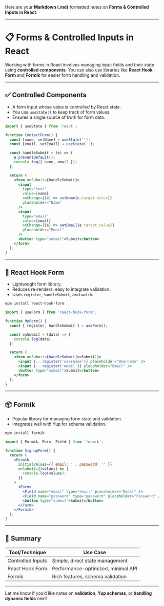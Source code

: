 Here are your **Markdown (.md)** formatted notes on **Forms & Controlled Inputs in React**:

---

# 📋 Forms & Controlled Inputs in React

Working with forms in React involves managing input fields and their state using **controlled components**. You can also use libraries like **React Hook Form** and **Formik** for easier form handling and validation.

---

## ✅ Controlled Components

* A form input whose value is controlled by React state.
* You use `useState()` to keep track of form values.
* Ensures a single source of truth for form data.

```jsx
import { useState } from 'react';

function ContactForm() {
  const [name, setName] = useState('');
  const [email, setEmail] = useState('');

  const handleSubmit = (e) => {
    e.preventDefault();
    console.log({ name, email });
  };

  return (
    <form onSubmit={handleSubmit}>
      <input
        type="text"
        value={name}
        onChange={(e) => setName(e.target.value)}
        placeholder="Name"
      />
      <input
        type="email"
        value={email}
        onChange={(e) => setEmail(e.target.value)}
        placeholder="Email"
      />
      <button type="submit">Submit</button>
    </form>
  );
}
```

---

## 🧩 React Hook Form

* Lightweight form library.
* Reduces re-renders, easy to integrate validation.
* Uses `register`, `handleSubmit`, and `watch`.

```bash
npm install react-hook-form
```

```jsx
import { useForm } from 'react-hook-form';

function MyForm() {
  const { register, handleSubmit } = useForm();

  const onSubmit = (data) => {
    console.log(data);
  };

  return (
    <form onSubmit={handleSubmit(onSubmit)}>
      <input {...register('username')} placeholder="Username" />
      <input {...register('email')} placeholder="Email" />
      <button type="submit">Submit</button>
    </form>
  );
}
```

---

## 📦 Formik

* Popular library for managing form state and validation.
* Integrates well with Yup for schema validation.

```bash
npm install formik
```

```jsx
import { Formik, Form, Field } from 'formik';

function SignupForm() {
  return (
    <Formik
      initialValues={{ email: '', password: '' }}
      onSubmit={(values) => {
        console.log(values);
      }}
    >
      <Form>
        <Field name="email" type="email" placeholder="Email" />
        <Field name="password" type="password" placeholder="Password" />
        <button type="submit">Submit</button>
      </Form>
    </Formik>
  );
}
```

---

## 📝 Summary

| Tool/Technique    | Use Case                           |
| ----------------- | ---------------------------------- |
| Controlled Inputs | Simple, direct state management    |
| React Hook Form   | Performance-optimized, minimal API |
| Formik            | Rich features, schema validation   |

---

Let me know if you’d like notes on **validation**, **Yup schemas**, or **handling dynamic fields** next!
